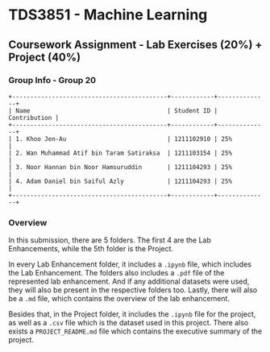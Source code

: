 # TDS3851 - Machine Learning

## Coursework Assignment - Lab Exercises (20%) + Project (40%)

### Group Info - Group 20

```
+-------------------------------------------+------------+--------------+
| Name                                      | Student ID | Contribution |
+-------------------------------------------+------------+--------------+
| 1. Khoo Jen-Au                            | 1211102910 | 25%          |
| 2. Wan Muhammad Atif bin Taram Satiraksa  | 1211103154 | 25%          |
| 3. Noor Hannan bin Noor Hamsuruddin       | 1211104293 | 25%          |
| 4. Adam Daniel bin Saiful Azly            | 1211104293 | 25%          |
+-------------------------------------------+------------+--------------+
```

### Overview

In this submission, there are 5 folders. The first 4 are the Lab Enhancements, while the 5th folder is the Project.

In every Lab Enhancement folder, it includes a `.ipynb` file, which includes the Lab Enhancement. The folders also includes a `.pdf` file of the represented lab enhancement. And if any additional datasets were used, they will also be present in the respective folders too. Lastly, there will also be a `.md` file, which contains the overview of the lab enhancement.

Besides that, in the Project folder, it includes the `.ipynb` file for the project, as well as a `.csv` file which is the dataset used in this project. There also exists a `PROJECT_README.md` file which contains the executive summary of the project.

